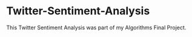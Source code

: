 # Twitter-Sentiment-Analysis

This Twitter Sentiment Analysis was part of my Algorithms Final Project.
